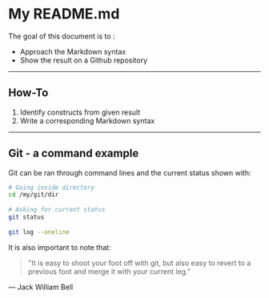 # My README.md
 
The goal of this document is to :
 
- Approach the Markdown syntax
- Show the result on a Github repository
 
---
 
## How-To
 
1. Identify constructs from given result  
2. Write a corresponding Markdown syntax  
 
---
 
## Git - a command example
 
Git can be ran through command lines and the current status shown with:
 
```bash
# Going inside directory
cd /my/git/dir
 
# Asking for current status
git status
 
git log --oneline
```

It is also important to note that:
 
> "It is easy to shoot your foot off with git, but also easy to revert to a previous foot and merge it with your current leg."

— Jack William Bell